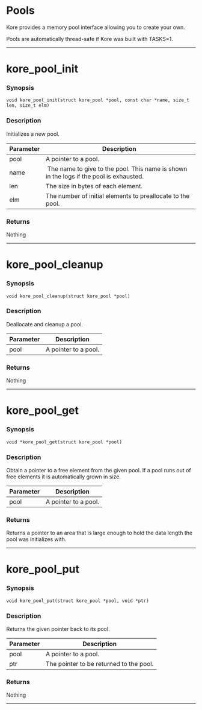 # Pools

Kore provides a memory pool interface allowing you to create your own.

Pools are automatically thread-safe if Kore was built with TASKS=1.

---

# kore_pool_init
### Synopsis
```
void kore_pool_init(struct kore_pool *pool, const char *name, size_t len, size_t elm)
```
### Description
Initializes a new pool.

| Parameter | Description |
| -- | -- |
| pool | A pointer to a pool. |
| name | The name to give to the pool. This name is shown in the logs if the pool is exhausted. |
| len | The size in bytes of each element. |
| elm | The number of initial elements to preallocate to the pool. |

### Returns
Nothing

---

# kore_pool_cleanup
### Synopsis
```
void kore_pool_cleanup(struct kore_pool *pool)
```
### Description
Deallocate and cleanup a pool.

| Parameter | Description |
| -- | -- |
| pool | A pointer to a pool. |

### Returns
Nothing

---

# kore_pool_get
### Synopsis
```
void *kore_pool_get(struct kore_pool *pool)
```
### Description
Obtain a pointer to a free element from the given pool. If a pool runs out of free elements it is automatically grown in size.

| Parameter | Description |
| -- | -- |
| pool | A pointer to a pool. |

### Returns
Returns a pointer to an area that is large enough to hold the data length the pool was initializes with.

---

# kore_pool_put
### Synopsis
```
void kore_pool_put(struct kore_pool *pool, void *ptr)
```
### Description
Returns the given pointer back to its pool.

| Parameter | Description |
| -- | -- |
| pool | A pointer to a pool. |
| ptr | The pointer to be returned to the pool. |

### Returns
Nothing

---